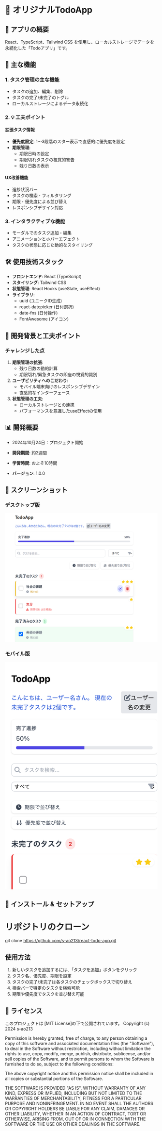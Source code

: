 # 📝 オリジナルTodoApp

## 🌟 アプリの概要

React、TypeScript、Tailwind CSS を使用し、ローカルストレージでデータを永続化した「Todoアプリ」です。

## 🚀 主な機能

### 1. タスク管理の主な機能

- タスクの追加、編集、削除
- タスクの完了/未完了のトグル
- ローカルストレージによるデータ永続化

### 2. 💡 工夫ポイント

#### 拡張タスク情報

- **優先度設定**: 1〜3段階のスター表示で直感的に優先度を設定
- **期限管理**:
  - 期限日時の設定
  - 期限切れタスクの視覚的警告
  - 残り日数の表示

#### UX改善機能

- 進捗状況バー
- タスクの検索・フィルタリング
- 期限・優先度による並び替え
- レスポンシブデザイン対応

### 3. インタラクティブな機能

- モーダルでのタスク追加・編集
- アニメーションとホバーエフェクト
- タスクの状態に応じた動的なスタイリング

## 🛠 使用技術スタック

- **フロントエンド**: React (TypeScript)
- **スタイリング**: Tailwind CSS
- **状態管理**: React Hooks (useState, useEffect)
- **ライブラリ**:
  - uuid (ユニークID生成)
  - react-datepicker (日付選択)
  - date-fns (日付操作)
  - FontAwesome (アイコン)

## 💭 開発背景と工夫ポイント

### チャレンジした点

1. **期限管理の拡張**:
   - 残り日数の動的計算
   - 期限切れ/緊急タスクの即座の視覚的識別
2. **ユーザビリティへのこだわり**:
   - モバイル端末向けのレスポンシブデザイン
   - 直感的なインターフェース
3. **状態管理の工夫**:
   - ローカルストレージとの連携
   - パフォーマンスを意識したuseEffectの使用

## 📊 開発概要

- 2024年10月24日：プロジェクト開始

- **開発期間**: 約2週間
- **学習時間**: およそ10時間
- **バージョン**: 1.0.0

## 📸 スクリーンショット

### デスクトップ版

![デスクトップ画面](desktop-screenshot.png)

### モバイル版

![モバイル画面](mobile-screenshot.png)

## 🚀 インストール & セットアップ

# リポジトリのクローン

git clone https://github.com/s-ao213/react-todo-app.git

## 使用方法

1. 新しいタスクを追加するには、「タスクを追加」ボタンをクリック
2. タスク名、優先度、期限を設定
3. タスクの完了/未完了は各タスクのチェックボックスで切り替え
4. 検索バーで特定のタスクを検索可能
5. 期限や優先度でタスクを並び替え可能

## 📃 ライセンス

このプロジェクトは [MIT License]の下で公開されています。
Copyright (c) 2024 s-ao213

Permission is hereby granted, free of charge, to any person obtaining a copy
of this software and associated documentation files (the "Software"), to deal
in the Software without restriction, including without limitation the rights
to use, copy, modify, merge, publish, distribute, sublicense, and/or sell
copies of the Software, and to permit persons to whom the Software is
furnished to do so, subject to the following conditions:

The above copyright notice and this permission notice shall be included in all
copies or substantial portions of the Software.

THE SOFTWARE IS PROVIDED "AS IS", WITHOUT WARRANTY OF ANY KIND, EXPRESS OR
IMPLIED, INCLUDING BUT NOT LIMITED TO THE WARRANTIES OF MERCHANTABILITY,
FITNESS FOR A PARTICULAR PURPOSE AND NONINFRINGEMENT. IN NO EVENT SHALL THE
AUTHORS OR COPYRIGHT HOLDERS BE LIABLE FOR ANY CLAIM, DAMAGES OR OTHER
LIABILITY, WHETHER IN AN ACTION OF CONTRACT, TORT OR OTHERWISE, ARISING FROM,
OUT OF OR IN CONNECTION WITH THE SOFTWARE OR THE USE OR OTHER DEALINGS IN THE
SOFTWARE.
